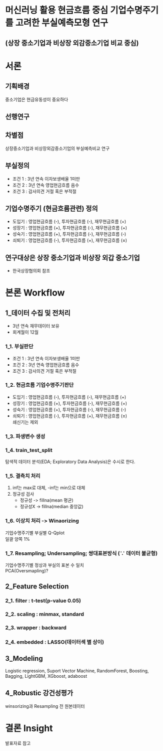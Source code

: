 머신러닝 활용 현금흐름 중심 기업수명주기를 고려한 부실예측모형 연구
====================
(상장 중소기업과 비상장 외감중소기업 비교 중심)
-----------------------------

# 서론
## 기획배경
중소기업은 현금유동성이 중요하다
## 선행연구
## 차별점
상장중소기업과 비상장외감중소기업의 부실예측비교 연구
## 부실정의
- 조건 1 : 3년 연속 이자보생배율 1미만
- 조건 2 : 3년 연속 영업현금흐름 음수
- 조건 3 : 감사의견 거절 혹은 부적절
## 기업수명주기 (현금흐름관련) 정의
- 도입기 : 영업현금흐름 (-), 투자현금흐름 (-), 재무현금흐름 (+)
- 성장기 : 영업현금흐름 (+), 투자현금흐름 (-), 재무현금흐름 (+)
- 성숙기 : 영업현금흐름 (+), 투자현금흐름 (-), 재무현금흐름 (-)
- 쇠퇴기 : 영업현금흐름 (-), 투자현금흐름 (+), 재무현금흐름 (±)  
## 연구대상은 상장 중소기업과 비상장 외갑 중소기업
- 한국상장협의회 참조

# 본론 Workflow
## 1_데이터 수집 및 전처리
- 3년 연속 재무데이터 보유
- 회계월이 12월
### 1_1. 부실판단
- 조건 1 : 3년 연속 이자보생배율 1미만
- 조건 2 : 3년 연속 영업현금흐름 음수
- 조건 3 : 감사의견 거절 혹은 부적절
### 1_2. 현금흐름 기업수명주기판단
- 도입기 : 영업현금흐름 (-), 투자현금흐름 (-), 재무현금흐름 (+)
- 성장기 : 영업현금흐름 (+), 투자현금흐름 (-), 재무현금흐름 (+)
- 성숙기 : 영업현금흐름 (+), 투자현금흐름 (-), 재무현금흐름 (-)
- 쇠퇴기 : 영업현금흐름 (-), 투자현금흐름 (+), 재무현금흐름 (±)   
쇄신기는 제외
### 1_3. 파생변수 생성
### 1_4. train_test_split
탐색적 데이터 분석(EDA; Exploratory Data Analysis)은 수시로 한다.
### 1_5. 결측치 처리
1. inf는 max로 대체, -inf는 min으로 대체   
2. 정규성 검사   
    - 정규성 -> fillna(mean 평균)    
    - 정규성X -> fillna(median 중앙값)
### 1_6. 이상치 처리 -> Winaorizing
기업수명주기별 부실별 Q-Qplot   
일괄 양쪽 1%
### 1_7. Resampling; Undersampling; 쌍대표본방식 (∵ 데이터 불균형)
기업수명주기별 정상과 부실의 표본 수 일치   
PCA(Oversmapling)?

## 2_Feature Selection
### 2_1. filter : t-test(p-value 0.05)
### 2_2. scaling : minmax, standard
### 2_3. wrapper : backward
### 2_4. embedded : LASSO(데이터섹 별 상이)

## 3_Modeling
Logistic regression, Suport Vector Machine, RandomForest, Boosting, Bagging, LightGBM, XGboost, adaboost
## 4_Robustic 강건성평가
winsorizing과 Resampling 전 원본데이터
# 결론 Insight
발표자료 참고